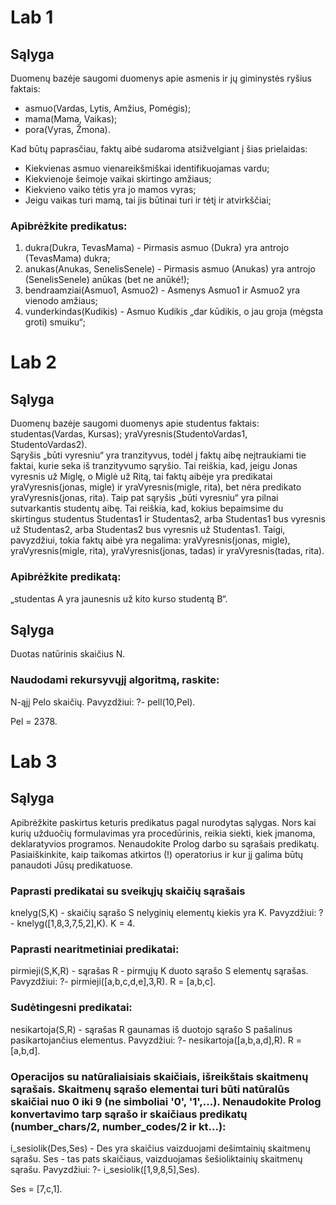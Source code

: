 # Lab 1
## Sąlyga
Duomenų bazėje saugomi duomenys apie asmenis ir jų giminystės ryšius faktais:
- asmuo(Vardas, Lytis, Amžius, Pomėgis);
- mama(Mama, Vaikas);
- pora(Vyras, Žmona).

Kad būtų paprasčiau, faktų aibė sudaroma atsižvelgiant į šias prielaidas:
- Kiekvienas asmuo vienareikšmiškai identifikuojamas vardu;
- Kiekvienoje šeimoje vaikai skirtingo amžiaus;
- Kiekvieno vaiko tėtis yra jo mamos vyras;
- Jeigu vaikas turi mamą, tai jis būtinai turi ir tėtį ir atvirkščiai;

### Apibrėžkite predikatus:
1. dukra(Dukra, TevasMama) - Pirmasis asmuo (Dukra) yra antrojo (TevasMama) dukra;
2. anukas(Anukas, SenelisSenele) - Pirmasis asmuo (Anukas) yra antrojo (SenelisSenele) anūkas (bet ne anūkė!);
3. bendraamziai(Asmuo1, Asmuo2) - Asmenys Asmuo1 ir Asmuo2 yra vienodo amžiaus;
4. vunderkindas(Kudikis) - Asmuo Kudikis „dar kūdikis, o jau groja (mėgsta groti) smuiku“;

# Lab 2
## Sąlyga
Duomenų bazėje saugomi duomenys apie studentus faktais: studentas(Vardas, Kursas); yraVyresnis(StudentoVardas1, StudentoVardas2).\
Sąryšis „būti vyresniu“ yra tranzityvus, todėl į faktų aibę neįtraukiami tie faktai, kurie seka iš tranzityvumo sąryšio. Tai reiškia, kad, jeigu Jonas vyresnis už Miglę, o Miglė už Ritą, tai faktų aibėje yra predikatai yraVyresnis(jonas, migle) ir yraVyresnis(migle, rita), bet nėra predikato yraVyresnis(jonas, rita). Taip pat sąryšis „būti vyresniu“ yra pilnai sutvarkantis studentų aibę. Tai reiškia, kad, kokius bepaimsime du skirtingus studentus Studentas1 ir Studentas2, arba Studentas1 bus vyresnis už Studentas2, arba Studentas2 bus vyresnis už Studentas1. Taigi, pavyzdžiui, tokia faktų aibė yra negalima: yraVyresnis(jonas, migle), yraVyresnis(migle, rita), yraVyresnis(jonas, tadas) ir yraVyresnis(tadas, rita). 
### Apibrėžkite predikatą:
„studentas A yra jaunesnis už kito kurso studentą B“.
## Sąlyga
Duotas natūrinis skaičius N.
### Naudodami rekursyvųjį algoritmą, raskite:
N-ąjį Pelo skaičių. Pavyzdžiui:
?- pell(10,Pel).

Pel = 2378.

# Lab 3
## Sąlyga
Apibrėžkite paskirtus keturis predikatus pagal nurodytas sąlygas. Nors kai kurių užduočių formulavimas yra procedūrinis, reikia siekti, kiek įmanoma, deklaratyvios programos. Nenaudokite Prolog darbo su sąrašais predikatų. Pasiaiškinkite, kaip taikomas atkirtos (!) operatorius ir kur jį galima būtų panaudoti Jūsų predikatuose.
### Paprasti predikatai su sveikųjų skaičių sąrašais
knelyg(S,K) - skaičių sąrašo S nelyginių elementų kiekis yra K. Pavyzdžiui:
?- knelyg([1,8,3,7,5,2],K).
K = 4.

### Paprasti nearitmetiniai predikatai:
pirmieji(S,K,R) - sąrašas R - pirmųjų K duoto sąrašo S elementų sąrašas. Pavyzdžiui:
?- pirmieji([a,b,c,d,e],3,R).
R = [a,b,c].

### Sudėtingesni predikatai:
nesikartoja(S,R) - sąrašas R gaunamas iš duotojo sąrašo S pašalinus pasikartojančius elementus. Pavyzdžiui:
?- nesikartoja([a,b,a,d],R).
R = [a,b,d].

### Operacijos su natūraliaisiais skaičiais, išreikštais skaitmenų sąrašais. Skaitmenų sąrašo elementai turi būti natūralūs skaičiai nuo 0 iki 9 (ne simboliai '0', '1',...). Nenaudokite Prolog konvertavimo tarp sąrašo ir skaičiaus predikatų (number_chars/2, number_codes/2 ir kt...):
i_sesiolik(Des,Ses) - Des yra skaičius vaizduojami dešimtainių skaitmenų sąrašu. Ses - tas pats skaičiaus, vaizduojamas šešioliktainių skaitmenų sąrašu. Pavyzdžiui:
?- i_sesiolik([1,9,8,5],Ses).

Ses = [7,c,1].
